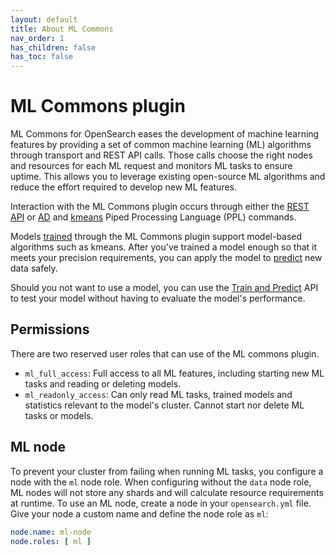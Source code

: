 ```yaml
---
layout: default
title: About ML Commons
nav_order: 1
has_children: false
has_toc: false
---
```


# ML Commons plugin

ML Commons for OpenSearch eases the development of machine learning features by providing a set of common machine learning (ML) algorithms through transport and REST API calls. Those calls choose the right nodes and resources for each ML request and monitors ML tasks to ensure uptime. This allows you to leverage existing open-source ML algorithms and reduce the effort required to develop new ML features.

Interaction with the ML Commons plugin occurs through either the [REST API]({{site.url}}{{site.baseurl}}/ml-commons-plugin/api) or [AD]({{site.url}}{{site.baseurl}}/search-plugins/sql/ppl/functions#ad) and [kmeans]({{site.url}}{{site.baseurl}}/search-plugins/sql/ppl/functions#kmeans) Piped Processing Language (PPL) commands.

Models [trained]({{site.url}}{{site.baseurl}}/ml-commons-plugin/api#train-model) through the ML Commons plugin support model-based algorithms such as kmeans. After you've trained a model enough so that it meets your precision requirements, you can apply the model to [predict]({{site.url}}{{site.baseurl}}/ml-commons-plugin/api#predict) new data safely. 

Should you not want to use a model, you can use the [Train and Predict]({{site.url}}{{site.baseurl}}/ml-commons-plugin/api#train-and-predict) API to test your model without having to evaluate the model's performance.


## Permissions

There are two reserved user roles that can use of the ML commons plugin.

- `ml_full_access`: Full access to all ML features, including starting new ML tasks and reading or deleting models.
- `ml_readonly_access`: Can only read ML tasks, trained models and statistics relevant to the model's cluster. Cannot start nor delete ML tasks or models.

## ML node

To prevent your cluster from failing when running ML tasks, you configure a node with the `ml` node role. When configuring without the `data` node role, ML nodes will not store any shards and will calculate resource requirements at runtime. To use an ML node, create a node in your `opensearch.yml` file. Give your node a custom name and define the node role as `ml`:

```yml
node.name: ml-node
node.roles: [ ml ]
```

